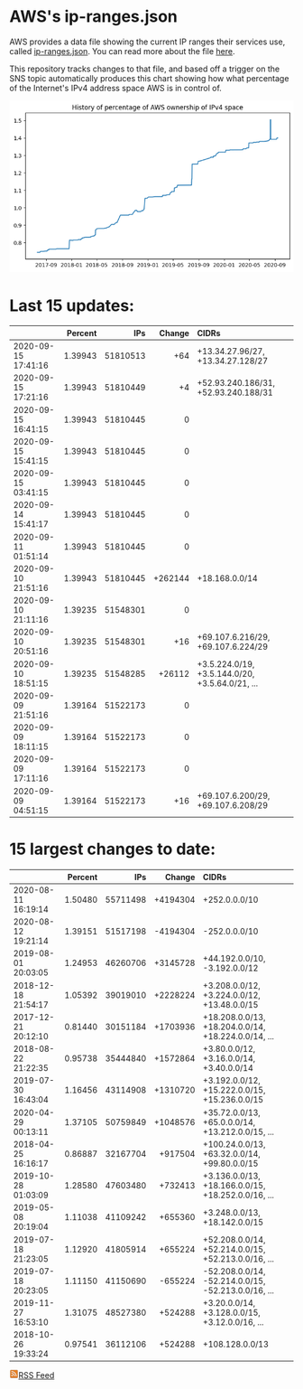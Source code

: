 # AWS's ip-ranges.json

AWS provides a data file showing the current IP ranges their
services use, called [ip-ranges.json](https://ip-ranges.amazonaws.com/ip-ranges.json).  You 
can read more about the file [here](https://docs.aws.amazon.com/general/latest/gr/aws-ip-ranges.html).

This repository tracks changes to that file, and based off a trigger on the SNS topic 
automatically produces this chart showing how what percentage of the Internet's IPv4 
address space AWS is in control of.

![History of AWS](history_count.png)

# Last 15 updates:

| | Percent | IPs | Change | CIDRs |
| :--- | ---: | ---: | ---: | :--- |
| 2020-09-15 17:41:16 | 1.39943 | 51810513 | +64 | +13.34.27.96/27, +13.34.27.128/27 |
| 2020-09-15 17:21:16 | 1.39943 | 51810449 | +4 | +52.93.240.186/31, +52.93.240.188/31 |
| 2020-09-15 16:41:15 | 1.39943 | 51810445 | 0 |  |
| 2020-09-15 15:41:15 | 1.39943 | 51810445 | 0 |  |
| 2020-09-15 03:41:15 | 1.39943 | 51810445 | 0 |  |
| 2020-09-14 15:41:17 | 1.39943 | 51810445 | 0 |  |
| 2020-09-11 01:51:14 | 1.39943 | 51810445 | 0 |  |
| 2020-09-10 21:51:16 | 1.39943 | 51810445 | +262144 | +18.168.0.0/14 |
| 2020-09-10 21:11:16 | 1.39235 | 51548301 | 0 |  |
| 2020-09-10 20:51:16 | 1.39235 | 51548301 | +16 | +69.107.6.216/29, +69.107.6.224/29 |
| 2020-09-10 18:51:15 | 1.39235 | 51548285 | +26112 | +3.5.224.0/19, +3.5.144.0/20, +3.5.64.0/21, ... |
| 2020-09-09 21:51:16 | 1.39164 | 51522173 | 0 |  |
| 2020-09-09 18:11:15 | 1.39164 | 51522173 | 0 |  |
| 2020-09-09 17:11:16 | 1.39164 | 51522173 | 0 |  |
| 2020-09-09 04:51:15 | 1.39164 | 51522173 | +16 | +69.107.6.200/29, +69.107.6.208/29 |


# 15 largest changes to date:

| | Percent | IPs | Change | CIDRs |
| :--- | ---: | ---: | ---: | :--- |
| 2020-08-11 16:19:14 | 1.50480 | 55711498 | +4194304 | +252.0.0.0/10 |
| 2020-08-12 19:21:14 | 1.39151 | 51517198 | -4194304 | -252.0.0.0/10 |
| 2019-08-01 20:03:05 | 1.24953 | 46260706 | +3145728 | +44.192.0.0/10, -3.192.0.0/12 |
| 2018-12-18 21:54:17 | 1.05392 | 39019010 | +2228224 | +3.208.0.0/12, +3.224.0.0/12, +13.48.0.0/15 |
| 2017-12-21 20:12:10 | 0.81440 | 30151184 | +1703936 | +18.208.0.0/13, +18.204.0.0/14, +18.224.0.0/14, ... |
| 2018-08-22 21:22:35 | 0.95738 | 35444840 | +1572864 | +3.80.0.0/12, +3.16.0.0/14, +3.40.0.0/14 |
| 2019-07-30 16:43:04 | 1.16456 | 43114908 | +1310720 | +3.192.0.0/12, +15.222.0.0/15, +15.236.0.0/15 |
| 2020-04-29 00:13:11 | 1.37105 | 50759849 | +1048576 | +35.72.0.0/13, +65.0.0.0/14, +13.212.0.0/15, ... |
| 2018-04-25 16:16:17 | 0.86887 | 32167704 | +917504 | +100.24.0.0/13, +63.32.0.0/14, +99.80.0.0/15 |
| 2019-10-28 01:03:09 | 1.28580 | 47603480 | +732413 | +3.136.0.0/13, +18.166.0.0/15, +18.252.0.0/16, ... |
| 2019-05-08 20:19:04 | 1.11038 | 41109242 | +655360 | +3.248.0.0/13, +18.142.0.0/15 |
| 2019-07-18 21:23:05 | 1.12920 | 41805914 | +655224 | +52.208.0.0/14, +52.214.0.0/15, +52.213.0.0/16, ... |
| 2019-07-18 20:23:05 | 1.11150 | 41150690 | -655224 | -52.208.0.0/14, -52.214.0.0/15, -52.213.0.0/16, ... |
| 2019-11-27 16:53:10 | 1.31075 | 48527380 | +524288 | +3.20.0.0/14, +3.128.0.0/15, +3.12.0.0/16, ... |
| 2018-10-26 19:33:24 | 0.97541 | 36112106 | +524288 | +108.128.0.0/13 |


[![RSS Icon](rss-icon.png)RSS Feed](https://raw.githubusercontent.com/seligman/aws-ip-ranges/master/rss.xml)
